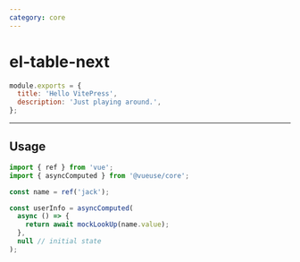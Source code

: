 ```yaml
---
category: core
---
```


# el-table-next

<script>
  console.log("in");
</script>

<script setup>
import HelloWorld from './example/HelloWorld.vue'
import ElTableProDemo from './example/ELTableProDemo.vue'
import BasicTable from './example/basic-table.vue'
// import ElTableProDemoTsx from '../../el-table-next-demo/src/components/ELTableProDemo'
</script>

<HelloWorld msg="哈哈士"/>
<!-- 
<ElTableProDemo/>
<BasicTable/> -->
<!-- <ElTableProDemoTsx/> -->

<!-- <DemoContainer/> -->
<!--
<DemoBlock>
  <template v-slot:demo>
  jisdfijfi
  </template>
  <template v-slot:description>
  jisdfij
  </template>
  <template v-slot:source>
      ::: v-pre
      ```js
      module.exports = {
        title: 'Hello VitePress',
        description: 'Just playing around.',
      };
      ```
      :::
  </template>
</DemoBlock> -->

```js
module.exports = {
  title: 'Hello VitePress',
  description: 'Just playing around.',
};
```

---

## Usage

```js
import { ref } from 'vue';
import { asyncComputed } from '@vueuse/core';

const name = ref('jack');

const userInfo = asyncComputed(
  async () => {
    return await mockLookUp(name.value);
  },
  null // initial state
);
```
